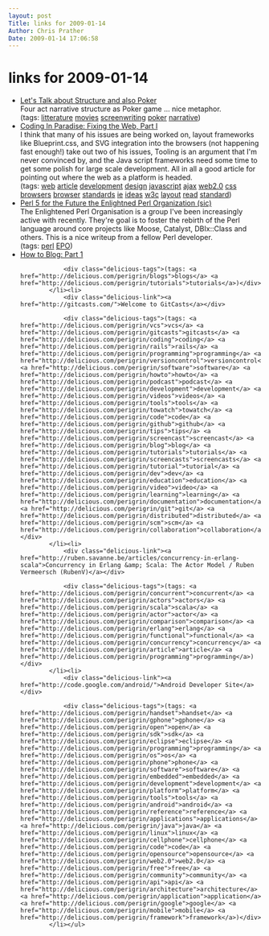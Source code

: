 ```yaml
---
layout: post
Title: links for 2009-01-14  
Author: Chris Prather
Date: 2009-01-14 17:06:58
---
```


# links for 2009-01-14
<ul class="delicious"><li>
                <div class="delicious-link"><a href="http://rougewave.blogspot.com/2009/01/lets-talk-about-structure-and-also.html">Let&#039;s Talk about Structure and also Poker</a></div>
                <div class="delicious-extended">Four act narrative structure as Poker game ... nice metaphor.</div>
                <div class="delicious-tags">(tags: <a href="http://delicious.com/perigrin/litterature">litterature</a> <a href="http://delicious.com/perigrin/movies">movies</a> <a href="http://delicious.com/perigrin/screenwriting">screenwriting</a> <a href="http://delicious.com/perigrin/poker">poker</a> <a href="http://delicious.com/perigrin/narrative">narrative</a>)</div>
            </li><li>
                <div class="delicious-link"><a href="http://codinginparadise.org/weblog/2008/11/fixing-web-part-i.html">Coding In Paradise: Fixing the Web, Part I</a></div>
                <div class="delicious-extended">I think that many of his issues are being worked on, layout frameworks like Blueprint.css, and SVG integration into the browsers (not happening fast enough!) take out two of his issues, Tooling is an argument that I&#039;m never convinced by, and the Java script frameworks need some time to get some polish for large scale development. All in all a good article for pointing out where the web as a platform is headed.</div>
                <div class="delicious-tags">(tags: <a href="http://delicious.com/perigrin/web">web</a> <a href="http://delicious.com/perigrin/article">article</a> <a href="http://delicious.com/perigrin/development">development</a> <a href="http://delicious.com/perigrin/design">design</a> <a href="http://delicious.com/perigrin/javascript">javascript</a> <a href="http://delicious.com/perigrin/ajax">ajax</a> <a href="http://delicious.com/perigrin/web2.0">web2.0</a> <a href="http://delicious.com/perigrin/css">css</a> <a href="http://delicious.com/perigrin/browsers">browsers</a> <a href="http://delicious.com/perigrin/browser">browser</a> <a href="http://delicious.com/perigrin/standards">standards</a> <a href="http://delicious.com/perigrin/ie">ie</a> <a href="http://delicious.com/perigrin/ideas">ideas</a> <a href="http://delicious.com/perigrin/w3c">w3c</a> <a href="http://delicious.com/perigrin/layout">layout</a> <a href="http://delicious.com/perigrin/read">read</a> <a href="http://delicious.com/perigrin/standard">standard</a>)</div>
            </li><li>
                <div class="delicious-link"><a href="http://www.dev411.com/blog/2009/01/14/perl-5-for-the-future-the-enlightened-perl-organization">Perl 5 for the Future the Enlightned Perl Organization (sic)</a></div>
                <div class="delicious-extended">The Enlightened Perl Organisation is a group I&#039;ve been increasingly active with recently. They&#039;re goal is to foster the rebirth of the Perl language around core projects like Moose, Catalyst, DBIx::Class and others. This is a nice writeup from a fellow Perl developer.</div>
                <div class="delicious-tags">(tags: <a href="http://delicious.com/perigrin/perl">perl</a> <a href="http://delicious.com/perigrin/EPO">EPO</a>)</div>
            </li><li>
                <div class="delicious-link"><a href="http://smithandsmithpr.typepad.com/smith_smith_pr/2009/01/how-to-blog-part-1-the-original-article-by-nathan-smith.html">How to Blog: Part 1</a></div>
                
                <div class="delicious-tags">(tags: <a href="http://delicious.com/perigrin/blogs">blogs</a> <a href="http://delicious.com/perigrin/tutorials">tutorials</a>)</div>
            </li><li>
                <div class="delicious-link"><a href="http://gitcasts.com/">Welcome to GitCasts</a></div>
                
                <div class="delicious-tags">(tags: <a href="http://delicious.com/perigrin/vcs">vcs</a> <a href="http://delicious.com/perigrin/gitcasts">gitcasts</a> <a href="http://delicious.com/perigrin/coding">coding</a> <a href="http://delicious.com/perigrin/rails">rails</a> <a href="http://delicious.com/perigrin/programming">programming</a> <a href="http://delicious.com/perigrin/versioncontrol">versioncontrol</a> <a href="http://delicious.com/perigrin/software">software</a> <a href="http://delicious.com/perigrin/howto">howto</a> <a href="http://delicious.com/perigrin/podcast">podcast</a> <a href="http://delicious.com/perigrin/development">development</a> <a href="http://delicious.com/perigrin/videos">videos</a> <a href="http://delicious.com/perigrin/tools">tools</a> <a href="http://delicious.com/perigrin/towatch">towatch</a> <a href="http://delicious.com/perigrin/code">code</a> <a href="http://delicious.com/perigrin/github">github</a> <a href="http://delicious.com/perigrin/tips">tips</a> <a href="http://delicious.com/perigrin/screencast">screencast</a> <a href="http://delicious.com/perigrin/blog">blog</a> <a href="http://delicious.com/perigrin/tutorials">tutorials</a> <a href="http://delicious.com/perigrin/screencasts">screencasts</a> <a href="http://delicious.com/perigrin/tutorial">tutorial</a> <a href="http://delicious.com/perigrin/dev">dev</a> <a href="http://delicious.com/perigrin/education">education</a> <a href="http://delicious.com/perigrin/video">video</a> <a href="http://delicious.com/perigrin/learning">learning</a> <a href="http://delicious.com/perigrin/documentation">documentation</a> <a href="http://delicious.com/perigrin/git">git</a> <a href="http://delicious.com/perigrin/distributed">distributed</a> <a href="http://delicious.com/perigrin/scm">scm</a> <a href="http://delicious.com/perigrin/collaboration">collaboration</a>)</div>
            </li><li>
                <div class="delicious-link"><a href="http://ruben.savanne.be/articles/concurrency-in-erlang-scala">Concurrency in Erlang &amp; Scala: The Actor Model / Ruben Vermeersch (RubenV)</a></div>
                
                <div class="delicious-tags">(tags: <a href="http://delicious.com/perigrin/concurrent">concurrent</a> <a href="http://delicious.com/perigrin/actors">actors</a> <a href="http://delicious.com/perigrin/scala">scala</a> <a href="http://delicious.com/perigrin/actor">actor</a> <a href="http://delicious.com/perigrin/comparison">comparison</a> <a href="http://delicious.com/perigrin/erlang">erlang</a> <a href="http://delicious.com/perigrin/functional">functional</a> <a href="http://delicious.com/perigrin/concurrency">concurrency</a> <a href="http://delicious.com/perigrin/article">article</a> <a href="http://delicious.com/perigrin/programming">programming</a>)</div>
            </li><li>
                <div class="delicious-link"><a href="http://code.google.com/android/">Android Developer Site</a></div>
                
                <div class="delicious-tags">(tags: <a href="http://delicious.com/perigrin/handset">handset</a> <a href="http://delicious.com/perigrin/gphone">gphone</a> <a href="http://delicious.com/perigrin/open">open</a> <a href="http://delicious.com/perigrin/sdk">sdk</a> <a href="http://delicious.com/perigrin/eclipse">eclipse</a> <a href="http://delicious.com/perigrin/programming">programming</a> <a href="http://delicious.com/perigrin/os">os</a> <a href="http://delicious.com/perigrin/phone">phone</a> <a href="http://delicious.com/perigrin/software">software</a> <a href="http://delicious.com/perigrin/embedded">embedded</a> <a href="http://delicious.com/perigrin/development">development</a> <a href="http://delicious.com/perigrin/platform">platform</a> <a href="http://delicious.com/perigrin/tools">tools</a> <a href="http://delicious.com/perigrin/android">android</a> <a href="http://delicious.com/perigrin/reference">reference</a> <a href="http://delicious.com/perigrin/applications">applications</a> <a href="http://delicious.com/perigrin/java">java</a> <a href="http://delicious.com/perigrin/linux">linux</a> <a href="http://delicious.com/perigrin/cellphone">cellphone</a> <a href="http://delicious.com/perigrin/code">code</a> <a href="http://delicious.com/perigrin/opensource">opensource</a> <a href="http://delicious.com/perigrin/web2.0">web2.0</a> <a href="http://delicious.com/perigrin/free">free</a> <a href="http://delicious.com/perigrin/community">community</a> <a href="http://delicious.com/perigrin/api">api</a> <a href="http://delicious.com/perigrin/architecture">architecture</a> <a href="http://delicious.com/perigrin/application">application</a> <a href="http://delicious.com/perigrin/google">google</a> <a href="http://delicious.com/perigrin/mobile">mobile</a> <a href="http://delicious.com/perigrin/framework">framework</a>)</div>
            </li></ul>
